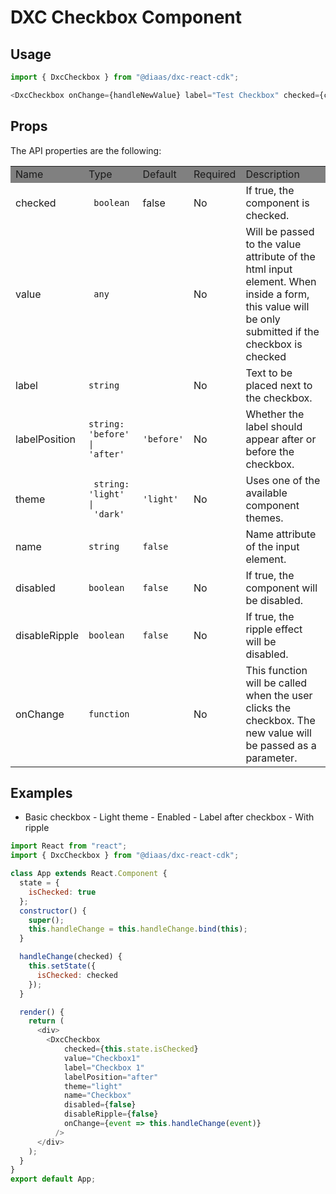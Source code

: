 # DXC Checkbox Component

## Usage

```js
import { DxcCheckbox } from "@diaas/dxc-react-cdk";

<DxcCheckbox onChange={handleNewValue} label="Test Checkbox" checked={checked} />;
```

## Props

The API properties are the following:

<table>
    <tr style="background-color: grey">
        <td>Name</td>
        <td>Type</td>
        <td>Default</td>
        <td>Required</td>
        <td>Description</td>
    </tr>
    <tr>
        <td>checked</td>
        <td><code> boolean </code></td>
        <td>false</td>
        <td>No</td>
        <td>If true, the component is checked.</td>
    </tr>
    <tr>
        <td>value</td>
        <td><code> any </code></td>
        <td></td>
        <td>No</td>
        <td>Will be passed to the value attribute of the html input element. When inside a form, this value will be only submitted if the checkbox is checked </td>
    </tr>
    <tr>
        <td>label</td>
        <td><code>string</code></td>
        <td></td>
        <td>No</td>
        <td>Text to be placed next to the checkbox.</td>
    </tr>
    </tr>
        <tr>
        <td>labelPosition</td>
        <td><code>string: 'before' | 'after'</code></td>
        <td><code>'before'</code></td>
        <td>No</td>
        <td>Whether the label should appear after or before the checkbox.</td>
    </tr>
    <tr>
        <td>theme</td>
        <td><code> string: 'light' |
 'dark'</code></td>
        <td><code>'light'</code></td>
        <td>No</td>
        <td>Uses one of the available component themes.</td>
    </tr>
    <tr>
        <td>name</td>
        <td><code>string</code></td>
        <td><code>false</code></td>
        <td></td>
        <td>Name attribute of the input element.</td>
    </tr>
    <tr>
        <td>disabled</td>
        <td><code>boolean</code></td>
        <td><code>false</code></td>
        <td>No</td>
        <td>If true, the component will be disabled.</td>
    </tr>
    <tr>
        <td>disableRipple</td>
        <td><code>boolean</code></td>
        <td><code>false</code></td>
        <td>No</td>
        <td>If true, the ripple effect will be disabled.</td>
    </tr>
    <tr>
        <td>onChange</td>
        <td><code>function</code></td>
        <td></td>
        <td>No</td>
        <td>This function will be called when the user clicks the checkbox. The new value will be passed as a parameter.<br>
        </td>
    </tr>
</table>

## Examples

- Basic checkbox - Light theme - Enabled - Label after checkbox - With ripple

```js
import React from "react";
import { DxcCheckbox } from "@diaas/dxc-react-cdk";

class App extends React.Component {
  state = {
    isChecked: true
  };
  constructor() {
    super();
    this.handleChange = this.handleChange.bind(this);
  }

  handleChange(checked) {
    this.setState({
      isChecked: checked
    });
  }

  render() {
    return (
      <div>
        <DxcCheckbox
            checked={this.state.isChecked}
            value="Checkbox1"
            label="Checkbox 1"
            labelPosition="after"
            theme="light"
            name="Checkbox"
            disabled={false}
            disableRipple={false}
            onChange={event => this.handleChange(event)}
          />
      </div>
    );
  }
}
export default App;


```
